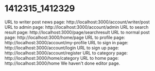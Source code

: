 # 1412315_1412329
URL to writer post news page: http://localhost:3000/account/writer/post
URL to admin page: http://localhost:3000/account/admin
URL to search result page: http://localhost:3000/page/searchresult
URL to normal post page: http://localhost:3000/home/page
URL to profile page: http://localhost:3000/account/my-profile
URL to sign in page: http://localhost:3000/account/login
URL to sign up page: http://localhost:3000/account/register
URL to category page: http://localhost:3000/home/category
URL to home page: http://localhost:3000/home
We haven't done editor page.